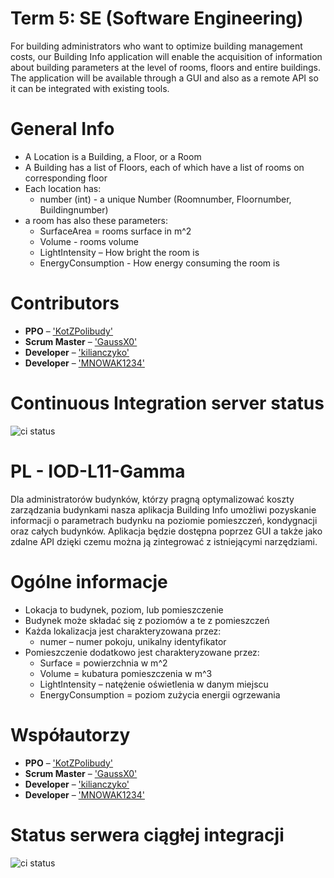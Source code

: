 # Term 5: SE (Software Engineering)

For building administrators who want to optimize building management costs, our Building Info application will enable the acquisition of information about building parameters at the level of rooms, floors and entire buildings. The application will be available through a GUI and also as a remote API so it can be integrated with existing tools.

# General Info

- A Location is a Building, a Floor, or a Room
- A Building has a list of Floors, each of which have a list of rooms on corresponding floor
- Each location has:
  - number (int) - a unique Number (Roomnumber, Floornumber, Buildingnumber)
- a room has also these parameters:
  - SurfaceArea = rooms surface in m^2
  - Volume - rooms volume
  - LightIntensity – How bright the room is
  - EnergyConsumption - How energy consuming the room is

# Contributors

- **PPO** – ['KotZPolibudy'](https://github.com/KotZPolibudy)
- **Scrum Master** – ['GaussX0'](https://github.com/GaussX0)
- **Developer** – ['kilianczyko'](https://github.com/kilianczyko)
- **Developer** – ['MNOWAK1234'](https://github.com/MNOWAK1234)

# Continuous Integration server status

![ci status](https://github.com/MNOWAK1234/PUTcourses/actions/workflows/ci.yml/badge.svg)

# PL - IOD-L11-Gamma

Dla administratorów budynków, którzy pragną optymalizować koszty zarządzania budynkami nasza aplikacja Building Info umożliwi pozyskanie informacji o parametrach budynku na poziomie pomieszczeń, kondygnacji oraz całych budynków. Aplikacja będzie dostępna poprzez GUI a także jako zdalne API dzięki czemu można ją zintegrować z istniejącymi narzędziami.

# Ogólne informacje

- Lokacja to budynek, poziom, lub pomieszczenie
- Budynek może składać się z poziomów a te z pomieszczeń
- Każda lokalizacja jest charakteryzowana przez:
  - numer – numer pokoju, unikalny identyfikator
- Pomieszczenie dodatkowo jest charakteryzowane przez:
  - Surface = powierzchnia w m^2
  - Volume = kubatura pomieszczenia w m^3
  - LightIntensity – natężenie oświetlenia w danym miejscu
  - EnergyConsumption = poziom zużycia energii ogrzewania

# Współautorzy

- **PPO** – ['KotZPolibudy'](https://github.com/KotZPolibudy)
- **Scrum Master** – ['GaussX0'](https://github.com/GaussX0)
- **Developer** – ['kilianczyko'](https://github.com/kilianczyko)
- **Developer** – ['MNOWAK1234'](https://github.com/MNOWAK1234)

# Status serwera ciągłej integracji

![ci status](https://github.com/MNOWAK1234/PUTcourses/actions/workflows/ci.yml/badge.svg)
